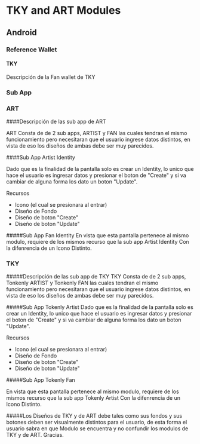 # TKY and ART Modules

## Android

### Reference Wallet
#### TKY
Descripción de la Fan wallet de TKY

### Sub App
### ART
####Descripción de las sub app de ART

ART Consta de de 2 sub apps, ARTIST y FAN las cuales tendran el mismo funcionamiento pero necesitaran que el usuario ingrese datos distintos, en vista de eso los diseños de ambas debe ser muy parecidos. 


####Sub App Artist Identity

Dado que es la finalidad de la pantalla solo es crear un Identity, lo unico que hace el usuario es ingresar datos y presionar el boton de "Create" y si va cambiar de alguna forma los dato un boton "Update".

Recursos
- Icono (el cual se presionara al entrar)
- Diseño de Fondo 
- Diseño de boton "Create"
- Diseño de boton "Update"

#####Sub App Fan Identity
En vista que esta pantalla pertenece al mismo modulo, requiere de los mismos recurso que la sub app Artist Identity Con la difenrencia de un Icono Distinto. 




### TKY
#####Descripción de las sub app de TKY
TKY Consta de de 2 sub apps, Tonkenly ARTIST y Tonkenly FAN las cuales tendran el mismo funcionamiento pero necesitaran que el usuario ingrese datos distintos, en vista de eso los diseños de ambas debe ser muy parecidos.

#####Sub App Tokenly Artist
Dado que es la finalidad de la pantalla solo es crear un Identity, lo unico que hace el usuario es ingresar datos y presionar el boton de "Create" y si va cambiar de alguna forma los dato un boton "Update".


Recursos
- Icono (el cual se presionara al entrar)
- Diseño de Fondo 
- Diseño de boton "Create"
- Diseño de boton "Update"

#####Sub App Tokenly Fan

En vista que esta pantalla pertenece al mismo modulo, requiere de los mismos recurso que la sub app Tokenly Artist Con la difenrencia de un Icono Distinto. 


#####Los Diseños de TKY y de ART debe tales como sus fondos y sus botones deben ser visualmente distintos para el usuario, de esta forma el usuario sabra en que Modulo se encuentra y no confundir los modulos de TKY y de ART. Gracias.
